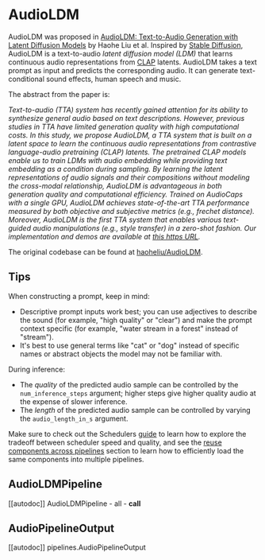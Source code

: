 <!--Copyright 2023 The HuggingFace Team. All rights reserved.

Licensed under the Apache License, Version 2.0 (the "License"); you may not use this file except in compliance with
the License. You may obtain a copy of the License at

http://www.apache.org/licenses/LICENSE-2.0

Unless required by applicable law or agreed to in writing, software distributed under the License is distributed on
an "AS IS" BASIS, WITHOUT WARRANTIES OR CONDITIONS OF ANY KIND, either express or implied. See the License for the
specific language governing permissions and limitations under the License.
-->

# AudioLDM

AudioLDM was proposed in [AudioLDM: Text-to-Audio Generation with Latent Diffusion Models](https://huggingface.co/papers/2301.12503) by Haohe Liu et al. Inspired by [Stable Diffusion](https://huggingface.co/docs/diffusers/api/pipelines/stable_diffusion/overview), AudioLDM
is a text-to-audio _latent diffusion model (LDM)_ that learns continuous audio representations from [CLAP](https://huggingface.co/docs/transformers/main/model_doc/clap)
latents. AudioLDM takes a text prompt as input and predicts the corresponding audio. It can generate text-conditional
sound effects, human speech and music.

The abstract from the paper is:

*Text-to-audio (TTA) system has recently gained attention for its ability to synthesize general audio based on text descriptions. However, previous studies in TTA have limited generation quality with high computational costs. In this study, we propose AudioLDM, a TTA system that is built on a latent space to learn the continuous audio representations from contrastive language-audio pretraining (CLAP) latents. The pretrained CLAP models enable us to train LDMs with audio embedding while providing text embedding as a condition during sampling. By learning the latent representations of audio signals and their compositions without modeling the cross-modal relationship, AudioLDM is advantageous in both generation quality and computational efficiency. Trained on AudioCaps with a single GPU, AudioLDM achieves state-of-the-art TTA performance measured by both objective and subjective metrics (e.g., frechet distance). Moreover, AudioLDM is the first TTA system that enables various text-guided audio manipulations (e.g., style transfer) in a zero-shot fashion. Our implementation and demos are available at [this https URL](https://audioldm.github.io/).*

The original codebase can be found at [haoheliu/AudioLDM](https://github.com/haoheliu/AudioLDM).

## Tips

When constructing a prompt, keep in mind:

* Descriptive prompt inputs work best; you can use adjectives to describe the sound (for example, "high quality" or "clear") and make the prompt context specific (for example, "water stream in a forest" instead of "stream").
* It's best to use general terms like "cat" or "dog" instead of specific names or abstract objects the model may not be familiar with.

During inference:

* The _quality_ of the predicted audio sample can be controlled by the `num_inference_steps` argument; higher steps give higher quality audio at the expense of slower inference.
* The _length_ of the predicted audio sample can be controlled by varying the `audio_length_in_s` argument.

<Tip>

Make sure to check out the Schedulers [guide](../../using-diffusers/schedulers) to learn how to explore the tradeoff between scheduler speed and quality, and see the [reuse components across pipelines](../../using-diffusers/loading#reuse-components-across-pipelines) section to learn how to efficiently load the same components into multiple pipelines.

</Tip>

## AudioLDMPipeline
[[autodoc]] AudioLDMPipeline
	- all
	- __call__

## AudioPipelineOutput
[[autodoc]] pipelines.AudioPipelineOutput
